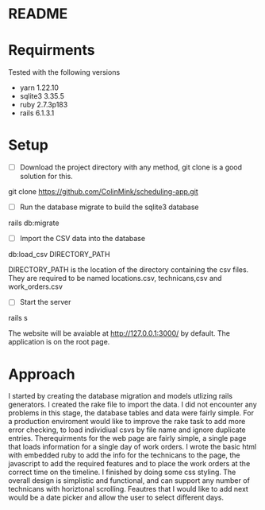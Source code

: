 # README

# Requirments

Tested with the following versions

* yarn 1.22.10
* sqlite3 3.35.5
* ruby 2.7.3p183
* rails 6.1.3.1

# Setup

- [ ] Download the project directory with any method, git clone is a good solution for this.

git clone https://github.com/ColinMink/scheduling-app.git

- [ ] Run the database migrate to build the sqlite3 database

rails db:migrate

- [ ] Import the CSV data into the database

db:load_csv DIRECTORY_PATH

DIRECTORY_PATH is the location of the directory containing the csv files. They are required to be named locations.csv, technicans,csv and work_orders.csv

- [ ] Start the server

rails s

The website will be avaiable at http://127.0.0.1:3000/ by default. The application is on the root page.

# Approach

I started by creating the database migration and models utlizing rails generators.
I created the rake file to import the data. I did not encounter any problems in this stage, the database tables and data were fairly simple. For a production enviroment would like to improve the rake task to add more error checking, to load individiual csvs by file name and ignore duplicate entries. Therequirments for the web page are fairly simple, a single page that loads information for a single day of work orders. I wrote the basic html with embedded ruby to add the info for the technicans to the page, the javascript to add the required features and to place the work orders at the correct time on the timeline. I finished by doing some css styling. The overall design is simplistic and functional, and can support any number of technicans with horiztonal scrolling. Feautres that I would like to add next would be a date picker and allow the user to select different days.


